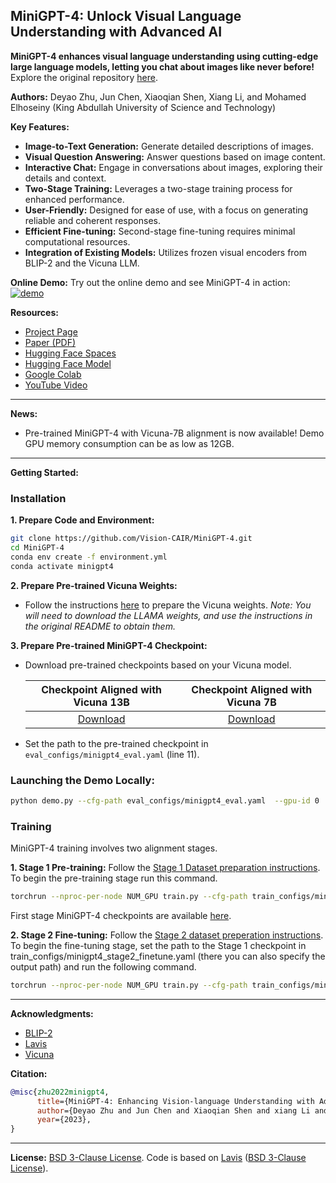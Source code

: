 ## MiniGPT-4: Unlock Visual Language Understanding with Advanced AI

**MiniGPT-4 enhances visual language understanding using cutting-edge large language models, letting you chat about images like never before!**  Explore the original repository [here](https://github.com/RiseInRose/MiniGPT-4-ZH).

**Authors:** Deyao Zhu, Jun Chen, Xiaoqian Shen, Xiang Li, and Mohamed Elhoseiny (King Abdullah University of Science and Technology)

**Key Features:**

*   **Image-to-Text Generation:** Generate detailed descriptions of images.
*   **Visual Question Answering:** Answer questions based on image content.
*   **Interactive Chat:** Engage in conversations about images, exploring their details and context.
*   **Two-Stage Training:** Leverages a two-stage training process for enhanced performance.
*   **User-Friendly:** Designed for ease of use, with a focus on generating reliable and coherent responses.
*   **Efficient Fine-tuning:**  Second-stage fine-tuning requires minimal computational resources.
*   **Integration of Existing Models:** Utilizes frozen visual encoders from BLIP-2 and the Vicuna LLM.

**Online Demo:**
Try out the online demo and see MiniGPT-4 in action:
[![demo](figs/online_demo.png)](https://minigpt-4.github.io)

**Resources:**

*   [Project Page](https://minigpt-4.github.io)
*   [Paper (PDF)](MiniGPT_4.pdf)
*   [Hugging Face Spaces](https://huggingface.co/spaces/Vision-CAIR/minigpt4)
*   [Hugging Face Model](https://huggingface.co/Vision-CAIR/MiniGPT-4)
*   [Google Colab](https://colab.research.google.com/drive/1OK4kYsZphwt5DXchKkzMBjYF6jnkqh4R?usp=sharing)
*   [YouTube Video](https://www.youtube.com/watch?v=__tftoxpBAw&feature=youtu.be)

---

**News:**

*   Pre-trained MiniGPT-4 with Vicuna-7B alignment is now available!  Demo GPU memory consumption can be as low as 12GB.

---

**Getting Started:**

### Installation

**1.  Prepare Code and Environment:**

```bash
git clone https://github.com/Vision-CAIR/MiniGPT-4.git
cd MiniGPT-4
conda env create -f environment.yml
conda activate minigpt4
```

**2.  Prepare Pre-trained Vicuna Weights:**

*   Follow the instructions [here](PrepareVicuna.md) to prepare the Vicuna weights. *Note:  You will need to download the LLAMA weights, and use the instructions in the original README to obtain them.*

**3.  Prepare Pre-trained MiniGPT-4 Checkpoint:**

*   Download pre-trained checkpoints based on your Vicuna model.

    | Checkpoint Aligned with Vicuna 13B                                | Checkpoint Aligned with Vicuna 7B                                |
    | :-----------------------------------------------------------------: | :-------------------------------------------------------------: |
    | [Download](https://drive.google.com/file/d/1a4zLvaiDBr-36pasffmgpvH5P7CKmpze/view?usp=share_link) | [Download](https://drive.google.com/file/d/1RY9jV0dyqLX-o38LrumkKRh6Jtaop58R/view?usp=sharing) |

*   Set the path to the pre-trained checkpoint in `eval_configs/minigpt4_eval.yaml` (line 11).

### Launching the Demo Locally:

```bash
python demo.py --cfg-path eval_configs/minigpt4_eval.yaml  --gpu-id 0
```

### Training

MiniGPT-4 training involves two alignment stages.

**1. Stage 1 Pre-training:**
Follow the  [Stage 1 Dataset preparation instructions](dataset/README_1_STAGE.md). To begin the pre-training stage run this command.
```bash
torchrun --nproc-per-node NUM_GPU train.py --cfg-path train_configs/minigpt4_stage1_pretrain.yaml
```
  First stage MiniGPT-4 checkpoints are available [here](https://drive.google.com/file/d/1u9FRRBB3VovP1HxCAlpD9Lw4t4P6-Yq8/view?usp=share_link).

**2. Stage 2 Fine-tuning:**
Follow the [Stage 2 dataset preperation instructions](dataset/README_2_STAGE.md). To begin the fine-tuning stage, set the path to the Stage 1 checkpoint in train_configs/minigpt4_stage2_finetune.yaml (there you can also specify the output path) and run the following command.
```bash
torchrun --nproc-per-node NUM_GPU train.py --cfg-path train_configs/minigpt4_stage2_finetune.yaml
```
---
**Acknowledgments:**

*   [BLIP-2](https://huggingface.co/docs/transformers/main/model_doc/blip-2)
*   [Lavis](https://github.com/salesforce/LAVIS)
*   [Vicuna](https://github.com/lm-sys/FastChat)

**Citation:**

```bibtex
@misc{zhu2022minigpt4,
      title={MiniGPT-4: Enhancing Vision-language Understanding with Advanced Large Language Models},
      author={Deyao Zhu and Jun Chen and Xiaoqian Shen and xiang Li and Mohamed Elhoseiny},
      year={2023},
}
```

---

**License:**  [BSD 3-Clause License](LICENSE.md).  Code is based on [Lavis](https://github.com/salesforce/LAVIS) ([BSD 3-Clause License](LICENSE_Lavis.md)).